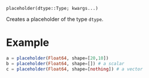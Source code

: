 ```
placeholder(dtype::Type; kwargs...)
```

Creates a placeholder of the type `dtype`.

# Example

```julia
a = placeholder(Float64, shape=[20,10])
b = placeholder(Float64, shape=[]) # a scalar 
c = placeholder(Float64, shape=[nothing]) # a vector
```
